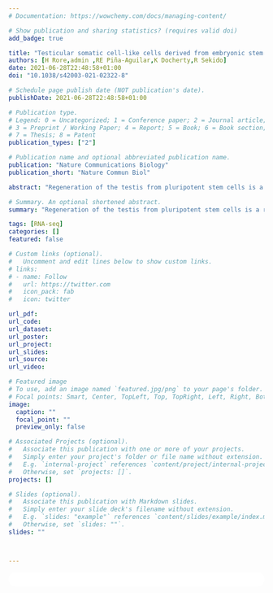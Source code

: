```yaml
---
# Documentation: https://wowchemy.com/docs/managing-content/

# Show publication and sharing statistics? (requires valid doi)
add_badge: true

title: "Testicular somatic cell-like cells derived from embryonic stem cells induce differentiation of epiblasts into germ cells"
authors: [H Rore,admin ,RE Piña-Aguilar,K Docherty,R Sekido]
date: 2021-06-28T22:48:58+01:00
doi: "10.1038/s42003-021-02322-8"

# Schedule page publish date (NOT publication's date).
publishDate: 2021-06-28T22:48:58+01:00

# Publication type.
# Legend: 0 = Uncategorized; 1 = Conference paper; 2 = Journal article;
# 3 = Preprint / Working Paper; 4 = Report; 5 = Book; 6 = Book section;
# 7 = Thesis; 8 = Patent
publication_types: ["2"]

# Publication name and optional abbreviated publication name.
publication: "Nature Communications Biology"
publication_short: "Nature Commun Biol"

abstract: "Regeneration of the testis from pluripotent stem cells is a real challenge, reflecting the complexity of the interaction of germ cells and somatic cells. Here we report the generation of testicular somatic cell-like cells (TesLCs) including Sertoli cell-like cells (SCLCs) from mouse embryonic stem cells (ESCs) in xeno-free culture. We find that Nr5a1/SF1 is critical for interaction between SCLCs and PGCLCs. Intriguingly, co-culture of TesLCs with epiblast-like cells (EpiLCs), rather than PGCLCs, results in self-organised aggregates, or testicular organoids. In the organoid, EpiLCs differentiate into PGCLCs or gonocyte-like cells that are enclosed within a seminiferous tubule-like structure composed of SCLCs. Furthermore, conditioned medium prepared from TesLCs has a robust inducible activity to differentiate EpiLCs into PGCLCs. Our results demonstrate conditions for in vitro reconstitution of a testicular environment from ESCs and provide further insights into the generation of sperm entirely in xeno-free culture."

# Summary. An optional shortened abstract.
summary: "Regeneration of the testis from pluripotent stem cells is a real challenge, reflecting the complexity of the interaction of germ cells and somatic cells. Here we report the generation of testicular somatic cell-like cells (TesLCs) including Sertoli cell-like cells (SCLCs) from mouse embryonic stem cells (ESCs) in xeno-free culture. We find that Nr5a1/SF1 is critical for interaction between SCLCs and PGCLCs. Intriguingly, co-culture of TesLCs with epiblast-like cells (EpiLCs), rather than PGCLCs, results in self-organised aggregates, or testicular organoids."

tags: [RNA-seq]
categories: []
featured: false

# Custom links (optional).
#   Uncomment and edit lines below to show custom links.
# links:
# - name: Follow
#   url: https://twitter.com
#   icon_pack: fab
#   icon: twitter

url_pdf:
url_code:
url_dataset:
url_poster:
url_project:
url_slides:
url_source:
url_video:

# Featured image
# To use, add an image named `featured.jpg/png` to your page's folder. 
# Focal points: Smart, Center, TopLeft, Top, TopRight, Left, Right, BottomLeft, Bottom, BottomRight.
image:
  caption: ""
  focal_point: ""
  preview_only: false

# Associated Projects (optional).
#   Associate this publication with one or more of your projects.
#   Simply enter your project's folder or file name without extension.
#   E.g. `internal-project` references `content/project/internal-project/index.md`.
#   Otherwise, set `projects: []`.
projects: []

# Slides (optional).
#   Associate this publication with Markdown slides.
#   Simply enter your slide deck's filename without extension.
#   E.g. `slides: "example"` references `content/slides/example/index.md`.
#   Otherwise, set `slides: ""`.
slides: ""



---
```

<script type='text/javascript' src='https://d1bxh8uas1mnw7.cloudfront.net/assets/embed.js'></script>

<html>
  <style>
    section {
        background: white;
        color: black;
        border-radius: 1em;
        padding: 1em;
        left: 50% }
    #inner {
        display: inline-block;
        display: flex;
        align-items: center;
        justify-content: center }
  </style>
  <section>
    <div id="inner">
      <span style="float:left"; class="__dimensions_badge_embed__" data-doi="10.1038/s42003-021-02322-8" data-hide-zero-citations="true" data-legend="always">
      </span><script async src="https://badge.dimensions.ai/badge.js" charset="utf-8"></script>
      <div  style="float:right"; data-link-target="_blank" data-badge-details="right" data-badge-type="medium-donut"
      data-doi="10.1038/s42003-021-02322-8"   data-condensed="true" data-hide-no-mentions="true" class="altmetric-embed"></div>
    </div>
    <div id="inner">
      <script type="text/javascript" src="//cdn.plu.mx/widget-details.js"></script>
        <a href="https://plu.mx/plum/a/?doi=10.1038/s42003-021-02322-8" 
          data-orientation="horizontal" 
          data-no-link="true"
          data-hide-print="true"
          class="plumx-details" 
          data-site="plum" 
          data-hide-when-empty="true">
        </a>
    </div>
  </section>
